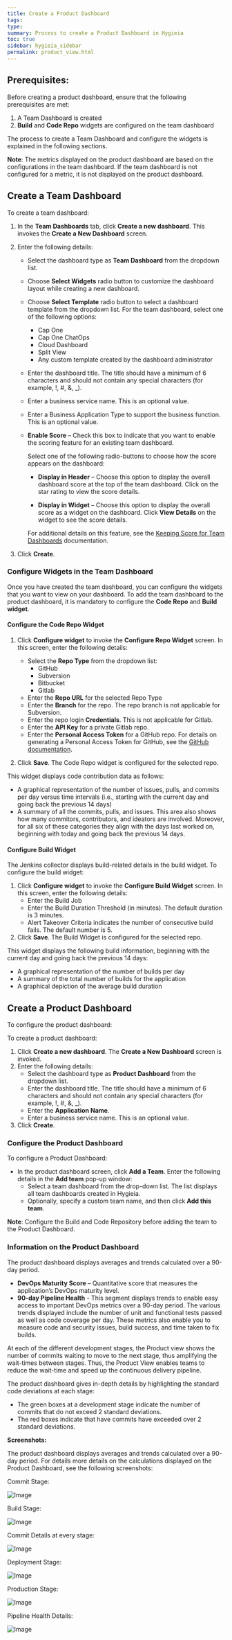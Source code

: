 ```yaml
---
title: Create a Product Dashboard
tags: 
type: 
summary: Process to create a Product Dashboard in Hygieia
toc: true
sidebar: hygieia_sidebar
permalink: product_view.html
---
```


## Prerequisites:

Before creating a product dashboard, ensure that the following prerequisites are met:

1. A Team Dashboard is created 
2. **Build** and **Code Repo** widgets are configured on the team dashboard

The process to create a Team Dashboard and configure the widgets is explained in the following sections.

**Note**: The metrics displayed on the product dashboard are based on the configurations in the team dashboard. If the team dashboard is not configured for a metric, it is not displayed on the product dashboard.

## Create a Team Dashboard

To create a team dashboard:

1. In the **Team Dashboards** tab, click **Create a new dashboard**. This invokes the **Create a New Dashboard** screen.
2. Enter the following details:
   - Select the dashboard type as **Team Dashboard** from the dropdown list.
   - Choose **Select Widgets** radio button to customize the dashboard layout while creating a new dashboard.
   - Choose **Select Template** radio button to select a dashboard template from the dropdown list. For the team dashboard, select one of the following options:
   
     - Cap One
	 - Cap One ChatOps
	 - Cloud Dashboard
	 - Split View
	 - Any custom template created by the dashboard administrator
	 
   - Enter the dashboard title. The title should have a minimum of 6 characters and should not contain any special characters (for example, !, #, &, _).
   - Enter a business service name. This is an optional value.
   - Enter a Business Application Type to support the business function. This is an optional value.
   - **Enable Score** – Check this box to indicate that you want to enable the scoring feature for an existing team dashboard. 
     
	 Select one of the following radio-buttons to choose how the score appears on the dashboard:

     - **Display in Header** – Choose this option to display the overall dashboard score at the top of the team dashboard. Click on the star rating to view the score details.

     - **Display in Widget** – Choose this option to display the overall score as a widget on the dashboard. Click **View Details** on the widget to see the score details. 
	 
	 For additional details on this feature, see the [Keeping Score for Team Dashboards](keeping_score.md) documentation.
	 
3. Click **Create**.

### Configure Widgets in the Team Dashboard 

Once you have created the team dashboard, you can configure the widgets that you want to view on your dashboard. To add the team dashboard to the product dashboard, it is mandatory to configure the **Code Repo** and **Build widget**.

#### Configure the Code Repo Widget

1. Click **Configure widget** to invoke the **Configure Repo Widget** screen. In this screen, enter the following details:
   - Select the **Repo Type** from the dropdown list:
     - GitHub
	 - Subversion
	 - Bitbucket
	 - Gitlab
   - Enter the **Repo URL** for the selected Repo Type
   - Enter the **Branch** for the repo. The repo branch is not applicable for Subversion.
   - Enter the repo login **Credentials**. This is not applicable for Gitlab.
   - Enter the **API Key** for a private Gitlab repo. 
   - Enter the **Personal Access Token** for a GitHub repo. For details on generating a Personal Access Token for GitHub, see the [GitHub documentation](https://help.github.com/articles/creating-a-personal-access-token-for-the-command-line/).
   
2. Click **Save**. The Code Repo widget is configured for the selected repo.

This widget displays code contribution data as follows:

- A graphical representation of the number of issues, pulls, and commits per day versus time intervals (i.e., starting with the current day and going back the previous 14 days)
- A summary of all the commits, pulls, and issues. This area also shows how many commitors, contributors, and ideators are involved. Moreover, for all six of these categories they align with the days last worked on, beginning with today and going back the previous 14 days.

#### Configure Build Widget

The Jenkins collector displays build-related details in the build widget. To configure the build widget:

1. Click **Configure widget** to invoke the **Configure Build Widget** screen. In this screen, enter the following details:
   - Enter the Build Job 
   - Enter the Build Duration Threshold (in minutes). The default duration is 3 minutes.
   - Alert Takeover Criteria indicates the number of consecutive build fails. The default number is 5.
2. Click **Save**. The Build Widget is configured for the selected repo.

This widget displays the following build information, beginning with the current day and going back the previous 14 days:

- A graphical representation of the number of builds per day
- A summary of the total number of builds for the application
- A graphical depiction of the average build duration

## Create a Product Dashboard

To configure the product dashboard:

To create a product dashboard:

1. Click **Create a new dashboard**. The **Create a New Dashboard** screen is invoked.
2. Enter the following details:
   - Select the dashboard type as **Product Dashboard** from the dropdown list.
   - Enter the dashboard title. The title should have a minimum of 6 characters and should not contain any special characters (for example, !, #, &, _).
   - Enter the **Application Name**.
   - Enter a business service name. This is an optional value.
3. Click **Create**.

### Configure the Product Dashboard

To configure a Product Dashboard:

- In the product dashboard screen, click **Add a Team**. Enter the following details in the **Add team** pop-up window:
   - Select a team dashboard from the drop-down list. The list displays all team dashboards created in Hygieia.
   - Optionally, specify a custom team name, and then click **Add this team**.

**Note**: Configure the Build and Code Repository before adding the team to the Product Dashboard.

### Information on the Product Dashboard

The product dashboard displays averages and trends calculated over a 90-day period.

- **DevOps Maturity Score** – Quantitative score that measures the application’s DevOps maturity level.
- **90-day Pipeline Health** - This segment displays trends to enable easy access to important DevOps metrics over a 90-day period. The various trends displayed include the number of unit and functional tests passed as well as code coverage per day. These metrics also enable you to measure code and security issues, build success, and time taken to fix builds.

At each of the different development stages, the Product view shows the number of commits waiting to move to the next stage, thus amplifying the wait-times between stages. Thus, the Product View enables teams to reduce the wait-time and speed up the continuous delivery pipeline. 

The product dashboard gives in-depth details by highlighting the standard code deviations at each stage:
- The green boxes at a development stage indicate the number of commits that do not exceed 2 standard deviations.
- The red boxes indicate that have commits have exceeded over 2 standard deviations.

**Screenshots:**

The product dashboard displays averages and trends calculated over a 90-day period. For details more details on the calculations displayed on the Product Dashboard, see the following screenshots:

Commit Stage:

![Image](http://capitalone.github.io/Hygieia/media/images/h2-commit-stage.png)

Build Stage:

![Image](http://capitalone.github.io/Hygieia/media/images/h2-build-stage.png)

Commit Details at every stage:

![Image](http://capitalone.github.io/Hygieia/media/images/h2-commit-details-stage.png)

Deployment Stage:

![Image](http://capitalone.github.io/Hygieia/media/images/h2-deploy-stages.png)

Production Stage:

![Image](http://capitalone.github.io/Hygieia/media/images/h2-prod-stage.png)

Pipeline Health Details:

![Image](http://capitalone.github.io/Hygieia/media/images/h2-health-details.png)
